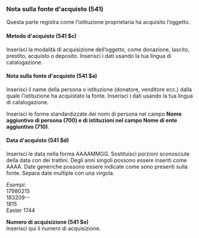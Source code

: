 ### Nota sulla fonte d'acquisto (541)
Questa parte registra come l’istituzione proprietaria ha acquisito l’oggetto.  

#### Metodo d'acquisto (541 $c)

Inserisci la modalità di acquisizione dell’oggetto, come donazione, lascito, prestito, acquisto o deposito. Inserisci i dati usando la tua lingua di catalogazione.

#### Nota sulla fonte d'acquisto (541 $a)

Inserisci il name della persona o istituzione (donatore, venditore ecc.) dalla quale l'istituzione ha acquistato la fonte. Inserisci i dati usando la tua lingua di catalogazione.   

Inserisci le forme standardizzate dei nomi di persona nel campo  **Nome aggiuntivo di persona (700) **e di istituzioni nel campo** Nome di ente aggiuntivo (710)**. 

#### Data d'acquisto (541 $d)

Inserisci le data nella forma AAAAMMGG. Sostituisci porzioni sconosciute della data con dei trattini. Degli anni singoli possono essere inseriti come AAAA. Date generiche possono essere indicate come sono presenti sulla fonte. Separa date multiple con una virgola.  

_Esempi_:  
17980215   
183209--  
1815  
Easter 1744

**Numero di acquisizione (541 $e)**  
Inserisci qui il numero di acquisizione.
